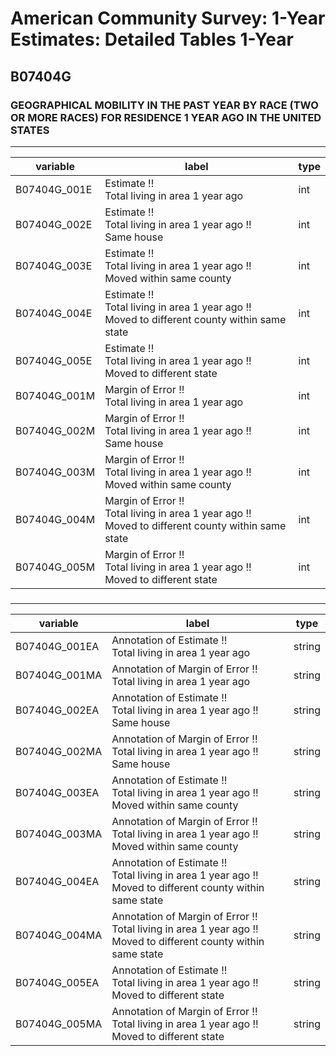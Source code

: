 # American Community Survey: 1-Year Estimates: Detailed Tables 1-Year

## B07404G

### GEOGRAPHICAL MOBILITY IN THE PAST YEAR BY RACE (TWO OR MORE RACES) FOR RESIDENCE 1 YEAR AGO IN THE UNITED STATES

___

| variable | label | type |
| ----- | ----- | ----- |
| B07404G_001E | Estimate !!<br>Total living in area 1 year ago | int |
| B07404G_002E | Estimate !!<br>Total living in area 1 year ago !!<br>Same house | int |
| B07404G_003E | Estimate !!<br>Total living in area 1 year ago !!<br>Moved within same county | int |
| B07404G_004E | Estimate !!<br>Total living in area 1 year ago !!<br>Moved to different county within same state | int |
| B07404G_005E | Estimate !!<br>Total living in area 1 year ago !!<br>Moved to different state | int |
| B07404G_001M | Margin of Error !!<br>Total living in area 1 year ago | int |
| B07404G_002M | Margin of Error !!<br>Total living in area 1 year ago !!<br>Same house | int |
| B07404G_003M | Margin of Error !!<br>Total living in area 1 year ago !!<br>Moved within same county | int |
| B07404G_004M | Margin of Error !!<br>Total living in area 1 year ago !!<br>Moved to different county within same state | int |
| B07404G_005M | Margin of Error !!<br>Total living in area 1 year ago !!<br>Moved to different state | int |
### 

___

| variable | label | type |
| ----- | ----- | ----- |
| B07404G_001EA | Annotation of Estimate !!<br>Total living in area 1 year ago | string |
| B07404G_001MA | Annotation of Margin of Error !!<br>Total living in area 1 year ago | string |
| B07404G_002EA | Annotation of Estimate !!<br>Total living in area 1 year ago !!<br>Same house | string |
| B07404G_002MA | Annotation of Margin of Error !!<br>Total living in area 1 year ago !!<br>Same house | string |
| B07404G_003EA | Annotation of Estimate !!<br>Total living in area 1 year ago !!<br>Moved within same county | string |
| B07404G_003MA | Annotation of Margin of Error !!<br>Total living in area 1 year ago !!<br>Moved within same county | string |
| B07404G_004EA | Annotation of Estimate !!<br>Total living in area 1 year ago !!<br>Moved to different county within same state | string |
| B07404G_004MA | Annotation of Margin of Error !!<br>Total living in area 1 year ago !!<br>Moved to different county within same state | string |
| B07404G_005EA | Annotation of Estimate !!<br>Total living in area 1 year ago !!<br>Moved to different state | string |
| B07404G_005MA | Annotation of Margin of Error !!<br>Total living in area 1 year ago !!<br>Moved to different state | string |

